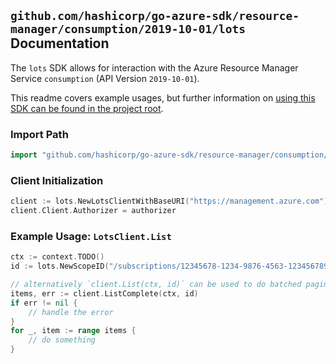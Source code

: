 
## `github.com/hashicorp/go-azure-sdk/resource-manager/consumption/2019-10-01/lots` Documentation

The `lots` SDK allows for interaction with the Azure Resource Manager Service `consumption` (API Version `2019-10-01`).

This readme covers example usages, but further information on [using this SDK can be found in the project root](https://github.com/hashicorp/go-azure-sdk/tree/main/docs).

### Import Path

```go
import "github.com/hashicorp/go-azure-sdk/resource-manager/consumption/2019-10-01/lots"
```


### Client Initialization

```go
client := lots.NewLotsClientWithBaseURI("https://management.azure.com")
client.Client.Authorizer = authorizer
```


### Example Usage: `LotsClient.List`

```go
ctx := context.TODO()
id := lots.NewScopeID("/subscriptions/12345678-1234-9876-4563-123456789012/resourceGroups/some-resource-group")

// alternatively `client.List(ctx, id)` can be used to do batched pagination
items, err := client.ListComplete(ctx, id)
if err != nil {
	// handle the error
}
for _, item := range items {
	// do something
}
```
